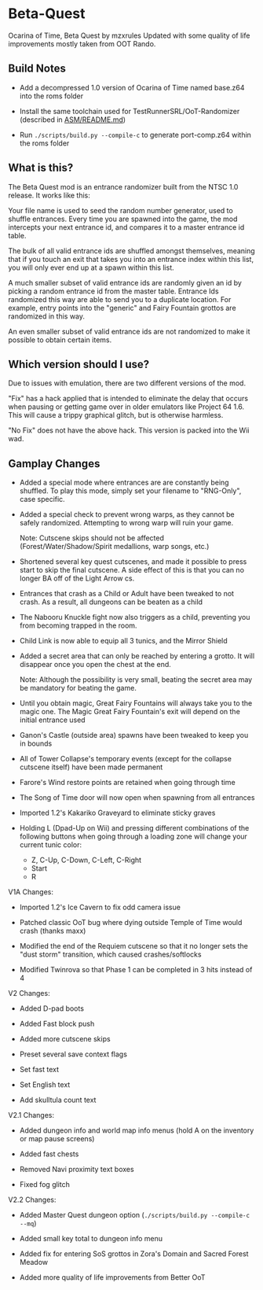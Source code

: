 # Beta-Quest
Ocarina of Time, Beta Quest by mzxrules
Updated with some quality of life improvements mostly taken from OOT Rando.

## Build Notes

* Add a decompressed 1.0 version of Ocarina of Time named base.z64 into the roms folder

* Install the same toolchain used for TestRunnerSRL/OoT-Randomizer (described in [ASM/README.md](https://github.com/TestRunnerSRL/OoT-Randomizer/blob/Dev/ASM/README.md))

* Run `./scripts/build.py --compile-c` to generate port-comp.z64 within the roms folder

## What is this?

The Beta Quest mod is an entrance randomizer built from the NTSC 1.0 release.
It works like this:

Your file name is used to seed the random number generator, used to shuffle entrances. Every time you are spawned into the game, the mod intercepts your next entrance id, and compares it to a master entrance id table.

The bulk of all valid entrance ids are shuffled amongst themselves, meaning that if you touch an exit that takes you into an entrance index within this list, you will only ever end up at a spawn within this list.

A much smaller subset of valid entrance ids are randomly given an id by picking a random entrance id from the master table. Entrance Ids randomized this way are able to send you to a duplicate location. For example, entry points into the "generic" and Fairy Fountain grottos are randomized in this way.

An even smaller subset of valid entrance ids are not randomized to make it possible to obtain certain items.

## Which version should I use?
Due to issues with emulation, there are two different versions of the mod.

"Fix" has a hack applied that is intended to eliminate the delay that occurs when pausing or getting game over in older emulators like Project 64 1.6. This will cause a trippy graphical glitch, but is otherwise harmless.

"No Fix" does not have the above hack. This version is packed into the Wii wad.

## Gamplay Changes

 * Added a special mode where entrances are are constantly being shuffled. To play this mode, simply set your filename to "RNG-Only", case specific.

 * Added a special check to prevent wrong warps, as they cannot be safely randomized. Attempting to wrong warp will ruin your game. 

    Note: Cutscene skips should not be affected (Forest/Water/Shadow/Spirit medallions, warp songs, etc.)

 * Shortened several key quest cutscenes, and made it possible to press start to skip
    the final cutscene. A side effect of this is that you can no longer BA off of the
    Light Arrow cs.

 * Entrances that crash as a Child or Adult have been tweaked to not crash. As a result,
    all dungeons can be beaten as a child

 * The Nabooru Knuckle fight now also triggers as a child, preventing you from becoming
    trapped in the room.

 * Child Link is now able to equip all 3 tunics, and the Mirror Shield

 * Added a secret area that can only be reached by entering a grotto. It will disappear once you open the chest at the end.

    Note: Although the possibility is very small, beating the secret area may be mandatory for beating the game.

 * Until you obtain magic, Great Fairy Fountains will always take you to the magic one. The Magic Great Fairy Fountain's exit will depend on the initial entrance used

 * Ganon's Castle (outside area) spawns have been tweaked to keep you in bounds
 
 * All of Tower Collapse's temporary events (except for the collapse cutscene itself) have been made permanent

 * Farore's Wind restore points are retained when going through time 
 
 * The Song of Time door will now open when spawning from all entrances
 
 * Imported 1.2's Kakariko Graveyard to eliminate sticky graves
 
 * Holding L (Dpad-Up on Wii) and pressing different combinations of the following buttons when going through a loading zone will change your current tunic color:

     * Z, C-Up, C-Down, C-Left, C-Right
     * Start
     * R

V1A Changes:

* Imported 1.2's Ice Cavern to fix odd camera issue

* Patched classic OoT bug where dying outside Temple of Time would crash (thanks maxx)

* Modified the end of the Requiem cutscene so that it no longer sets the "dust storm" transition, which caused crashes/softlocks

* Modified Twinrova so that Phase 1 can be completed in 3 hits instead of 4

V2 Changes:

* Added D-pad boots

* Added Fast block push

* Added more cutscene skips

* Preset several save context flags

* Set fast text

* Set English text

* Add skulltula count text

V2.1 Changes:

* Added dungeon info and world map info menus (hold A on the inventory or map pause screens)

* Added fast chests

* Removed Navi proximity text boxes

* Fixed fog glitch

V2.2 Changes:

* Added Master Quest dungeon option (`./scripts/build.py --compile-c --mq`)

* Added small key total to dungeon info menu

* Added fix for entering SoS grottos in Zora's Domain and Sacred Forest Meadow

* Added more quality of life improvements from Better OoT
